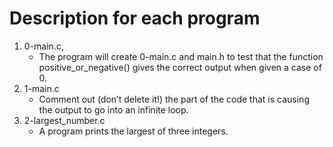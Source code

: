 # Description for each program

1. 0-main.c,
   * The program will create 0-main.c and main.h to test that the function positive_or_negative() gives the correct output when given a case of 0.
2. 1-main.c
   * Comment out (don’t delete it!) the part of the code that is causing the output to go into an infinite loop.
3. 2-largest_number.c
   * A program prints the largest of three integers.
